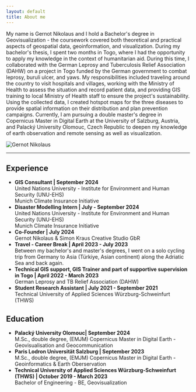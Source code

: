 ```yaml
---
layout: default
title: About me
---
```


<div class="about-container">
    <div class="about-text">
        <p>My name is Gernot Nikolaus and I hold a Bachelor's degree in Geovisualization - the coursework covered both theoretical and practical aspects of geospatial data, geoinformation, and visualization. During my bachelor's thesis, I spent two months in Togo, where I had the opportunity to apply my knowledge in the context of humanitarian aid. During this time, I collaborated with the German Leprosy and Tuberculosis Relief Association (DAHW) on a project in Togo funded by the German government to combat leprosy, buruli ulcer, and yaws. My responsibilities included traveling around the country to visit hospitals and villages, working with the Ministry of Health to assess the situation and record patient data, and providing GIS training to local Ministry of Health staff to ensure the project's sustainability. Using the collected data, I created hotspot maps for the three diseases to provide spatial information on their distribution and plan prevention campaigns. Currently, I am pursuing a double master's degree in Copernicus Master in Digital Earth at the University of Salzburg, Austria, and Palacký University Olomouc, Czech Republic to deepen my knowledge of earth observation and remote sensing as well as visualization.</p>
    </div>
    <img src="{{ "/assets/images/GernotNikolaus_portrait.jpg" | relative_url }}" alt="Gernot Nikolaus" class="about-image">
</div>

<!-- Icons Section -->
<div class="contact-icons">
    <a href="https://www.linkedin.com/in/gernot-nikolaus/" target="_blank" aria-label="LinkedIn">
        <i class="fab fa-linkedin"></i>
    </a>
    <a href="mailto:gernot.nikolaus@stud.plus.ac.at" aria-label="Email">
        <i class="fas fa-envelope"></i>
    </a>
</div>

<hr class="section-divider">

<h2>Experience</h2>
<ul>
    <li>
        <strong>GIS Consultant | September 2024</strong>
        <br>United Nations University - Institute for Environment and Human Security (UNU-EHS)
        <br>Munich Climate Insurance Initiative
    </li>
    <li>
        <strong>Disaster Modelling Intern | July - September 2024 </strong>
        <br>United Nations University - Institute for Environment and Human Security (UNU-EHS)
        <br>Munich Climate Insurance Initiative
    </li>
    <li>
        <strong>Co-Founder | July 2024</strong>
        <br>Gernot Nikolaus & Simon Kraus Creative Studio GbR
    </li>
    <li>
        <strong>Travel - Career Break | April 2023 - July 2023 </strong>
        <br>Between my bachelor's and master's degrees, I went on a solo cycling trip from Germany to Asia (Türkiye, Asian continent) along the Adriatic Sea and back again.
    </li>
    <li>
        <strong>Technical GIS support, GIS Trainer and part of supportive supervision in Togo | April 2022 - March 2023</strong>
        <br> German Leprosy and TB Relief Association (DAHW)
    </li>
    <li>
        <strong>Student Research Assistant | July 2021 - September 2021</strong>
        <br> Technical University of Applied Sciences Würzburg-Schweinfurt (THWS)
    </li>
</ul>

<h2>Education</h2>
<ul>
    <li>
        <strong>Palacký University Olomouc| September 2024</strong>
        <br>M.Sc., double degree, (EMJM) Copernicus Master in Digital Earth - Geovisualisation and Geocommunication
    </li>
    <li>
        <strong>Paris Lodron Universität Salzburg | September 2023</strong>
        <br>M.Sc., double degree, (EMJM) Copernicus Master in Digital Earth - Geoinformatics & Earth Oberservation
    </li>
    <li>
        <strong>Technical University of Applied Sciences Würzburg-Schweinfurt (THWS) | October 2019 - March 2023</strong>
        <br>Bachelor of Engineering - BE, Geovisualization
    </li>
</ul>